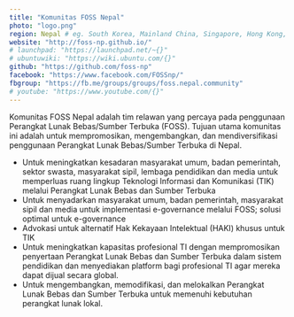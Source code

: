 ```yaml
---
title: "Komunitas FOSS Nepal"
photo: "logo.png"
region: Nepal # eg. South Korea, Mainland China, Singapore, Hong Kong, Taiwan ...
website: "http://foss-np.github.io/"
# launchpad: "https://launchpad.net/~{}"
# ubuntuwiki: "https://wiki.ubuntu.com/{}"
github: "https://github.com/foss-np"
facebook: "https://www.facebook.com/FOSSnp/"
fbgroup: "https://fb.me/groups/groups/foss.nepal.community"
# youtube: "https://www.youtube.com/{}"
---
```

Komunitas FOSS Nepal adalah tim relawan yang percaya pada penggunaan Perangkat Lunak Bebas/Sumber Terbuka (FOSS). Tujuan utama komunitas ini adalah untuk mempromosikan, mengembangkan, dan mendiversifikasi penggunaan Perangkat Lunak Bebas/Sumber Terbuka di Nepal.
+ Untuk meningkatkan kesadaran masyarakat umum, badan pemerintah, sektor swasta, masyarakat sipil, lembaga pendidikan dan media untuk memperluas ruang lingkup Teknologi Informasi dan Komunikasi (TIK) melalui Perangkat Lunak Bebas dan Sumber Terbuka
+ Untuk menyadarkan masyarakat umum, badan pemerintah, masyarakat sipil dan media untuk implementasi e-governance melalui FOSS; solusi optimal untuk e-governance
+ Advokasi untuk alternatif Hak Kekayaan Intelektual (HAKI) khusus untuk TIK
+ Untuk meningkatkan kapasitas profesional TI dengan mempromosikan penyertaan Perangkat Lunak Bebas dan Sumber Terbuka dalam sistem pendidikan dan menyediakan platform bagi profesional TI agar mereka dapat dijual secara global.
+ Untuk mengembangkan, memodifikasi, dan melokalkan Perangkat Lunak Bebas dan Sumber Terbuka untuk memenuhi kebutuhan perangkat lunak lokal.